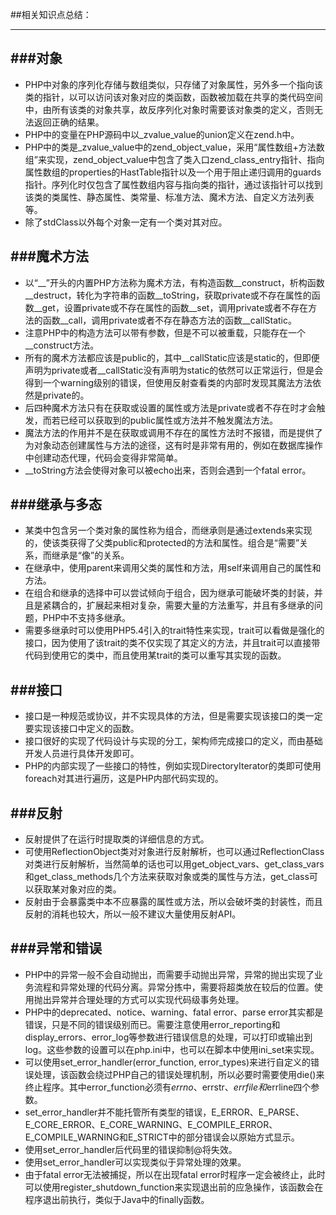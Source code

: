 ##相关知识点总结：
***
###对象
---
* PHP中对象的序列化存储与数组类似，只存储了对象属性，另外多一个指向该类的指针，以可以访问该对象对应的类函数，函数被加载在共享的类代码空间中，由所有该类的对象共享，故反序列化对象时需要该对象类的定义，否则无法返回正确的结果。
* PHP中的变量在PHP源码中以_zvalue_value的union定义在zend.h中。
* PHP中的类是_zvalue_value中的zend_object_value，采用“属性数组+方法数组”来实现，zend_object_value中包含了类入口zend_class_entry指针、指向属性数组的properties的HastTable指针以及一个用于阻止递归调用的guards指针。序列化时仅包含了属性数组内容与指向类的指针，通过该指针可以找到该类的类属性、静态属性、类常量、标准方法、魔术方法、自定义方法列表等。
* 除了stdClass以外每个对象一定有一个类对其对应。
  
###魔术方法
---
* 以“__”开头的内置PHP方法称为魔术方法，有构造函数__construct，析构函数__destruct，转化为字符串的函数__toString，获取private或不存在属性的函数__get，设置private或不存在属性的函数__set，调用private或者不存在方法的函数__call，调用private或者不存在静态方法的函数__callStatic。
* 注意PHP中的构造方法可以带有参数，但是不可以被重载，只能存在一个__construct方法。
* 所有的魔术方法都应该是public的，其中__callStatic应该是static的，但即便声明为private或者__callStatic没有声明为static的依然可以正常运行，但是会得到一个warning级别的错误，但使用反射查看类的内部时发现其魔法方法依然是private的。
* 后四种魔术方法只有在获取或设置的属性或方法是private或者不存在时才会触发，而若已经可以获取到的public属性或方法并不触发魔法方法。
* 魔法方法的作用并不是在获取或调用不存在的属性方法时不报错，而是提供了为对象动态创建属性与方法的途径，这有时是非常有用的，例如在数据库操作中创建动态代理，代码会变得非常简单。
* __toString方法会使得对象可以被echo出来，否则会遇到一个fatal error。
  
###继承与多态
---
* 某类中包含另一个类对象的属性称为组合，而继承则是通过extends来实现的，使该类获得了父类public和protected的方法和属性。组合是“需要”关系，而继承是“像”的关系。
* 在继承中，使用parent来调用父类的属性和方法，用self来调用自己的属性和方法。
* 在组合和继承的选择中可以尝试倾向于组合，因为继承可能破坏类的封装，并且是紧耦合的，扩展起来相对复杂，需要大量的方法重写，并且有多继承的问题，PHP中不支持多继承。
* 需要多继承时可以使用PHP5.4引入的trait特性来实现，trait可以看做是强化的接口，因为使用了该trait的类不仅实现了其定义的方法，并且trait可以直接带代码到使用它的类中，而且使用某trait的类可以重写其实现的函数。
  
###接口
---
* 接口是一种规范或协议，并不实现具体的方法，但是需要实现该接口的类一定要实现该接口中定义的函数。
* 接口很好的实现了代码设计与实现的分工，架构师完成接口的定义，而由基础开发人员进行具体开发即可。
* PHP的内部实现了一些接口的特性，例如实现DirectoryIterator的类即可使用foreach对其进行遍历，这是PHP内部代码实现的。
  
###反射
---
* 反射提供了在运行时提取类的详细信息的方式。
* 可使用ReflectionObject类对对象进行反射解析，也可以通过ReflectionClass对类进行反射解析，当然简单的话也可以用get_object_vars、get_class_vars和get_class_methods几个方法来获取对象或类的属性与方法，get_class可以获取某对象对应的类。
* 反射由于会暴露类中本不应暴露的属性或方法，所以会破坏类的封装性，而且反射的消耗也较大，所以一般不建议大量使用反射API。
  
###异常和错误
---
* PHP中的异常一般不会自动抛出，而需要手动抛出异常，异常的抛出实现了业务流程和异常处理的代码分离。异常分拣中，需要将超类放在较后的位置。使用抛出异常并合理处理的方式可以实现代码级事务处理。
* PHP中的deprecated、notice、warning、fatal error、parse error其实都是错误，只是不同的错误级别而已。需要注意使用error_reporting和display_errors、error_log等参数进行错误信息的处理，可以打印或输出到log。这些参数的设置可以在php.ini中，也可以在脚本中使用ini_set来实现。
* 可以使用set_error_handler(error_function, error_types)来进行自定义的错误处理，该函数会绕过PHP自己的错误处理机制，所以必要时需要使用die()来终止程序。其中error_function必须有$errno、$errstr、$errfile和$errline四个参数。
* set_error_handler并不能托管所有类型的错误，E_ERROR、E_PARSE、E_CORE_ERROR、E_CORE_WARNING、E_COMPILE_ERROR、E_COMPILE_WARNING和E_STRICT中的部分错误会以原始方式显示。
* 使用set_error_handler后代码里的错误抑制@将失效。
* 使用set_error_handler可以实现类似于异常处理的效果。
* 由于fatal error无法被捕捉，所以在出现fatal error时程序一定会被终止，此时可以使用register_shutdown_function来实现退出前的应急操作，该函数会在程序退出前执行，类似于Java中的finally函数。
  
